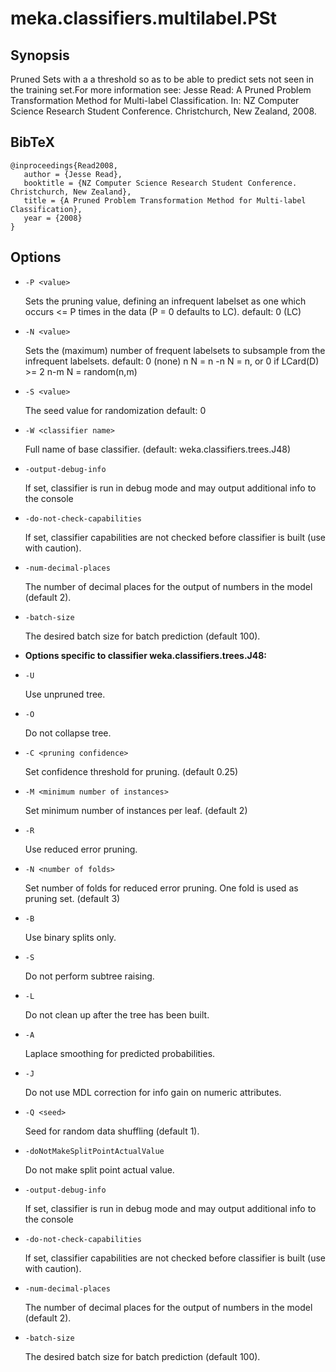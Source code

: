 # meka.classifiers.multilabel.PSt

## Synopsis
Pruned Sets with a a threshold so as to be able to predict sets not seen in the training set.For more information see:
Jesse Read: A Pruned Problem Transformation Method for Multi-label Classification. In: NZ Computer Science Research Student Conference. Christchurch, New Zealand, 2008.

## BibTeX
```
@inproceedings{Read2008,
   author = {Jesse Read},
   booktitle = {NZ Computer Science Research Student Conference. Christchurch, New Zealand},
   title = {A Pruned Problem Transformation Method for Multi-label Classification},
   year = {2008}
}
```
## Options
* `-P <value>`

  Sets the pruning value, defining an infrequent labelset as one which occurs <= P times in the data (P = 0 defaults to LC).
  default: 0	(LC)

* `-N <value>`

  Sets the (maximum) number of frequent labelsets to subsample from the infrequent labelsets.
  default: 0	(none)
  n	N = n
  -n	N = n, or 0 if LCard(D) >= 2
  n-m	N = random(n,m)

* `-S <value>`

  The seed value for randomization
  default: 0

* `-W <classifier name>`

  Full name of base classifier.
  (default: weka.classifiers.trees.J48)

* `-output-debug-info`

  If set, classifier is run in debug mode and
  may output additional info to the console

* `-do-not-check-capabilities`

  If set, classifier capabilities are not checked before classifier is built
  (use with caution).

* `-num-decimal-places`

  The number of decimal places for the output of numbers in the model (default 2).

* `-batch-size`

  The desired batch size for batch prediction  (default 100).

* **Options specific to classifier weka.classifiers.trees.J48:**

* `-U`

  Use unpruned tree.

* `-O`

  Do not collapse tree.

* `-C <pruning confidence>`

  Set confidence threshold for pruning.
  (default 0.25)

* `-M <minimum number of instances>`

  Set minimum number of instances per leaf.
  (default 2)

* `-R`

  Use reduced error pruning.

* `-N <number of folds>`

  Set number of folds for reduced error
  pruning. One fold is used as pruning set.
  (default 3)

* `-B`

  Use binary splits only.

* `-S`

  Do not perform subtree raising.

* `-L`

  Do not clean up after the tree has been built.

* `-A`

  Laplace smoothing for predicted probabilities.

* `-J`

  Do not use MDL correction for info gain on numeric attributes.

* `-Q <seed>`

  Seed for random data shuffling (default 1).

* `-doNotMakeSplitPointActualValue`

  Do not make split point actual value.

* `-output-debug-info`

  If set, classifier is run in debug mode and
  may output additional info to the console

* `-do-not-check-capabilities`

  If set, classifier capabilities are not checked before classifier is built
  (use with caution).

* `-num-decimal-places`

  The number of decimal places for the output of numbers in the model (default 2).

* `-batch-size`

  The desired batch size for batch prediction  (default 100).

